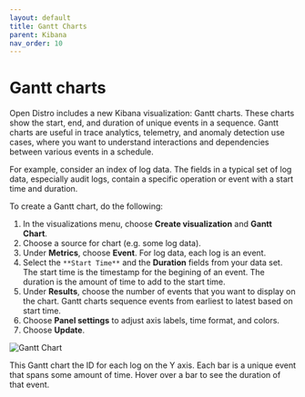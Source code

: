 ```yaml
---
layout: default
title: Gantt Charts
parent: Kibana
nav_order: 10
---
```


# Gantt charts

Open Distro includes a new Kibana visualization: Gantt charts. These charts show the start, end, and duration of unique events in a sequence. Gantt charts are useful in trace analytics, telemetry, and anomaly detection use cases, where you want to understand interactions and dependencies between various events in a schedule.

For example, consider an index of log data. The fields in a typical set of log data, especially audit logs, contain a specific operation or event with a start time and duration.

To create a Gantt chart, do the following:

1. In the visualizations menu, choose **Create visualization** and **Gantt Chart**.
1. Choose a source for chart (e.g. some log data).
1. Under **Metrics**, choose **Event**. For log data, each log is an event.
1. Select the `**Start Time**` and the **Duration** fields from your data set. The start time is the timestamp for the begining of an event. The duration is the amount of time to add to the start time.
1. Under **Results**, choose the number of events that you want to display on the chart. Gantt charts sequence events from earliest to latest based on start time.
1. Choose **Panel settings** to adjust axis labels, time format, and colors.
1. Choose **Update**.

![Gantt Chart](../../images/kibana-gantt-chart.png)

This Gantt chart the ID for each log on the Y axis. Each bar is a unique event that spans some amount of time. Hover over a bar to see the duration of that event.
